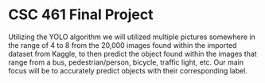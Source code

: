 # CSC 461 Final Project


Utilizing the YOLO algorithm we will utilized multiple pictures somewhere in the range of 4 to 8 from the 20,000 images found within the imported dataset from Kaggle, to then predict the object found within the images that range from a bus, pedestrian/person, bicycle, traffic light, etc. Our main focus will be to accurately predict objects with their corresponding label.
